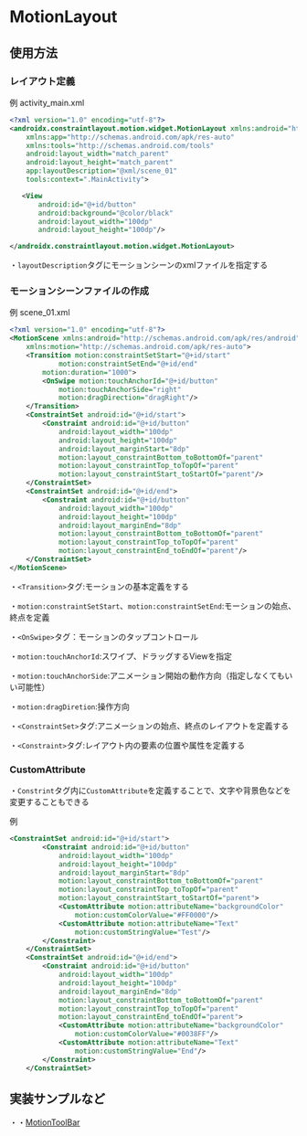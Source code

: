 # MotionLayout

## 使用方法

### レイアウト定義

例 activity_main.xml

```xml
<?xml version="1.0" encoding="utf-8"?>
<androidx.constraintlayout.motion.widget.MotionLayout xmlns:android="http://schemas.android.com/apk/res/android"
    xmlns:app="http://schemas.android.com/apk/res-auto"
    xmlns:tools="http://schemas.android.com/tools"
    android:layout_width="match_parent"
    android:layout_height="match_parent"
    app:layoutDescription="@xml/scene_01"
    tools:context=".MainActivity">

   <View
       android:id="@+id/button"
       android:background="@color/black"
       android:layout_width="100dp"
       android:layout_height="100dp"/>

</androidx.constraintlayout.motion.widget.MotionLayout>
```

・`layoutDescription`タグにモーションシーンのxmlファイルを指定する

### モーションシーンファイルの作成

例 scene_01.xml

```xml
<?xml version="1.0" encoding="utf-8"?>
<MotionScene xmlns:android="http://schemas.android.com/apk/res/android"
    xmlns:motion="http://schemas.android.com/apk/res-auto">
    <Transition motion:constraintSetStart="@+id/start"
            motion:constraintSetEnd="@+id/end"
        motion:duration="1000">
        <OnSwipe motion:touchAnchorId="@+id/button"
            motion:touchAnchorSide="right"
            motion:dragDirection="dragRight"/>
    </Transition>
    <ConstraintSet android:id="@+id/start">
        <Constraint android:id="@+id/button"
            android:layout_width="100dp"
            android:layout_height="100dp"
            android:layout_marginStart="8dp"
            motion:layout_constraintBottom_toBottomOf="parent"
            motion:layout_constraintTop_toTopOf="parent"
            motion:layout_constraintStart_toStartOf="parent"/>
    </ConstraintSet>
    <ConstraintSet android:id="@+id/end">
        <Constraint android:id="@+id/button"
            android:layout_width="100dp"
            android:layout_height="100dp"
            android:layout_marginEnd="8dp"
            motion:layout_constraintBottom_toBottomOf="parent"
            motion:layout_constraintTop_toTopOf="parent"
            motion:layout_constraintEnd_toEndOf="parent"/>
    </ConstraintSet>
</MotionScene>
```

・`<Transition>`タグ:モーションの基本定義をする

  ・`motion:constraintSetStart`、`motion:constraintSetEnd`:モーションの始点、終点を定義

・`<OnSwipe>`タグ：モーションのタップコントロール

  ・`motion:touchAnchorId`:スワイプ、ドラッグするViewを指定

  ・`motion:touchAnchorSide`:アニメーション開始の動作方向（指定しなくてもいい可能性）

  ・`motion:dragDiretion`:操作方向

・`<ConstraintSet>`タグ:アニメーションの始点、終点のレイアウトを定義する

・`<Constraint>`タグ:レイアウト内の要素の位置や属性を定義する

### CustomAttribute

・`Constrint`タグ内に`CustomAttribute`を定義することで、文字や背景色などを変更することもできる

例

```xml
<ConstraintSet android:id="@+id/start">
        <Constraint android:id="@+id/button"
            android:layout_width="100dp"
            android:layout_height="100dp"
            android:layout_marginStart="8dp"
            motion:layout_constraintBottom_toBottomOf="parent"
            motion:layout_constraintTop_toTopOf="parent"
            motion:layout_constraintStart_toStartOf="parent">
            <CustomAttribute motion:attributeName="backgroundColor"
                motion:customColorValue="#FF0000"/>
            <CustomAttribute motion:attributeName="Text"
                motion:customStringValue="Test"/>
        </Constraint>
    </ConstraintSet>
    <ConstraintSet android:id="@+id/end">
        <Constraint android:id="@+id/button"
            android:layout_width="100dp"
            android:layout_height="100dp"
            android:layout_marginEnd="8dp"
            motion:layout_constraintBottom_toBottomOf="parent"
            motion:layout_constraintTop_toTopOf="parent"
            motion:layout_constraintEnd_toEndOf="parent">
            <CustomAttribute motion:attributeName="backgroundColor"
                motion:customColorValue="#0038FF"/>
            <CustomAttribute motion:attributeName="Text"
                motion:customStringValue="End"/>
        </Constraint>
    </ConstraintSet>
```

## 実装サンプルなど

・・[MotionToolBar](text/MotionToolBar.md)
  
